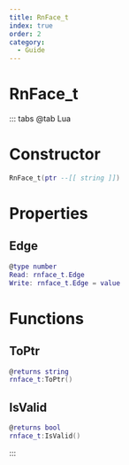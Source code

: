 ```yaml
---
title: RnFace_t
index: true
order: 2
category:
  - Guide
---
```


# RnFace_t

::: tabs
@tab Lua
# Constructor
```lua
RnFace_t(ptr --[[ string ]])
```
# Properties
## Edge 
```lua
@type number
Read: rnface_t.Edge
Write: rnface_t.Edge = value
```
# Functions
## ToPtr
```lua
@returns string
rnface_t:ToPtr()
```
## IsValid
```lua
@returns bool
rnface_t:IsValid()
```

:::